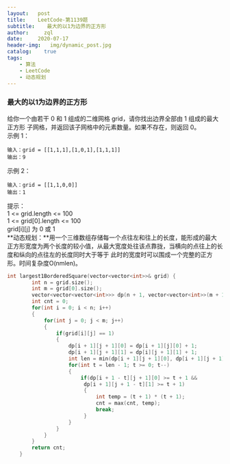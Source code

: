 ```yaml
---
layout:   post
title:    LeetCode-第1139题
subtitle:    最大的以1为边界的正方形
author:     zql
date:     2020-07-17
header-img:   img/dynamic_post.jpg
catalog:    true
tags:
    - 算法
    - LeetCode
    - 动态规划
---
```

### 最大的以1为边界的正方形  
给你一个由若干 0 和 1 组成的二维网格 grid，请你找出边界全部由 1 组成的最大 正方形 子网格，并返回该子网格中的元素数量。如果不存在，则返回 0。  
示例 1：  
```
输入：grid = [[1,1,1],[1,0,1],[1,1,1]]
输出：9
```
示例 2：  
```
输入：grid = [[1,1,0,0]]
输出：1
```
提示：  
1 <= grid.length <= 100  
1 <= grid[0].length <= 100  
grid[i][j] 为 0 或 1  
**动态规划：**用一个三维数组存储每一个点往左和往上的长度，能形成的最大正方形宽度为两个长度的较小值，从最大宽度处往该点靠拢，当横向的点往上的长度和纵向的点往左的长度同时大于等于
此时的宽度时可以围成一个完整的正方形。时间复杂度O(nmlen)。  
```c++
int largest1BorderedSquare(vector<vector<int>>& grid) {
        int n = grid.size();
        int m = grid[0].size();
        vector<vector<vector<int>>> dp(n + 1, vector<vector<int>>(m + 1, vector<int>(2)));
        int cnt = 0;
        for(int i = 0; i < n; i++)
        {
            for(int j = 0; j < m; j++)
            {
                if(grid[i][j] == 1)
                {
                    dp[i + 1][j + 1][0] = dp[i + 1][j][0] + 1;
                    dp[i + 1][j + 1][1] = dp[i][j + 1][1] + 1;
                    int len = min(dp[i + 1][j + 1][0], dp[i + 1][j + 1][1]);
                    for(int t = len - 1; t >= 0; t--)
                    {
                        if(dp[i + 1 - t][j + 1][0] >= t + 1 &&
                         dp[i + 1][j + 1 - t][1] >= t + 1)
                         {
                             int temp = (t + 1) * (t + 1);
                             cnt = max(cnt, temp);
                             break;
                         }
                    }
                }
            }
        }
        return cnt;
    }
```
